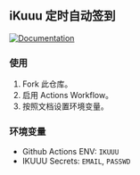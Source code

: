 ## iKuuu 定时自动签到

[![Documentation](https://img.shields.io/badge/Documentation-blue)](https://ewigl.github.io/notes/posts/202408/auto-checkin/)

### 使用

1. Fork 此仓库。
2. 启用 Actions Workflow。
3. 按照文档设置环境变量。

### 环境变量

- Github Actions ENV: `IKUUU`
- IKUUU Secrets: `EMAIL`, `PASSWD`
